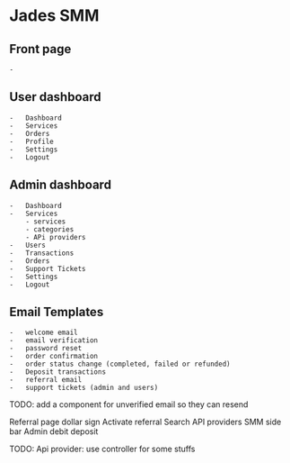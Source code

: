 # Jades SMM

## Front page
    -   

## User dashboard
    -   Dashboard
    -   Services
    -   Orders
    -   Profile
    -   Settings
    -   Logout



## Admin dashboard 
    -   Dashboard
    -   Services
        - services
        - categories
        - APi providers
    -   Users
    -   Transactions
    -   Orders
    -   Support Tickets
    -   Settings
    -   Logout


## Email Templates
    -   welcome email
    -   email verification
    -   password reset
    -   order confirmation
    -   order status change (completed, failed or refunded)
    -   Deposit transactions
    -   referral email
    -   support tickets (admin and users)
    

TODO: add a component for unverified email so they can resend

Referral page dollar sign 
Activate referral
Search API providers
SMM side bar
Admin debit deposit

TODO: Api provider: use controller for some stuffs